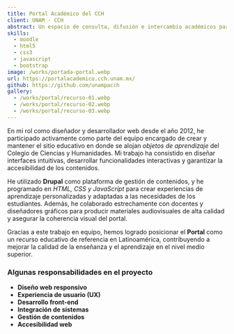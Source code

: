 ```yaml
---
title: Portal Académico del CCH
client: UNAM - CCH
abstract: Un espacio de consulta, difusión e intercambio académicos para la Educación Media Superior.
skills:
  - moodle
  - html5
  - css3
  - javascript
  - bootstrap
image: /works/portada-portal.webp
url: https://portalacademico.cch.unam.mx/
github: https://github.com/unampacch
gallery:
  - /works/portal/recurso-01.webp
  - /works/portal/recurso-02.webp
  - /works/portal/recurso-03.webp
---
```

En mi rol como diseñador y desarrollador web desde el año 2012, he participado activamente como parte del equipo encargado de crear y mantener el sitio educativo en donde se alojan *objetos de aprendizaje* del Colegio de Ciencias y Humanidades. Mi trabajo ha consistido en diseñar interfaces intuitivas, desarrollar funcionalidades interactivas y garantizar la accesibilidad de los contenidos.

He utilizado **Drupal** como plataforma de gestión de contenidos, y he programado en *HTML, CSS y JavaScript* para crear experiencias de aprendizaje personalizadas y adaptadas a las necesidades de los estudiantes. Además, he colaborado estrechamente con docentes y diseñadores gráficos para producir materiales audiovisuales de alta calidad y asegurar la coherencia visual del portal.

Gracias a este trabajo en equipo, hemos logrado posicionar el **Portal** como un recurso educativo de referencia en Latinoamérica, contribuyendo a mejorar la calidad de la enseñanza y el aprendizaje en el nivel medio superior.

### Algunas responsabilidades en el proyecto

* **Diseño web responsivo**
* **Experiencia de usuario (UX)**
* **Desarrollo front-end**
* **Integración de sistemas**
* **Gestión de contenidos**
* **Accesibilidad web**
